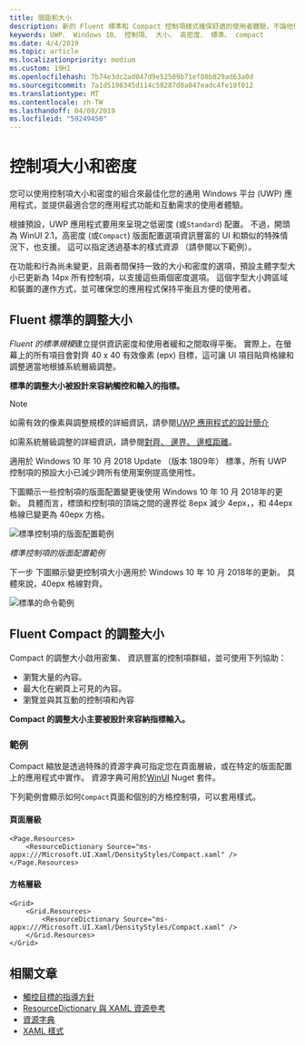 ```yaml
---
title: 間距和大小
description: 新的 Fluent 標準和 Compact 控制項樣式確保舒適的使用者體驗，不論他們的裝置和輸入的方法。
keywords: UWP、 Windows 10、 控制項、 大小、 高密度、 標準、 compact
ms.date: 4/4/2019
ms.topic: article
ms.localizationpriority: medium
ms.custom: 19H1
ms.openlocfilehash: 7b74e3dc2ad047d9e52509b71ef00b829ad63a0d
ms.sourcegitcommit: 7a1d5198345d114c58287d8a047eadc4fe10f012
ms.translationtype: MT
ms.contentlocale: zh-TW
ms.lasthandoff: 04/08/2019
ms.locfileid: "59249450"
---
```

# <a name="control-size-and-density"></a>控制項大小和密度

您可以使用控制項大小和密度的組合來最佳化您的通用 Windows 平台 (UWP) 應用程式，並提供最適合您的應用程式功能和互動需求的使用者體驗。

根據預設，UWP 應用程式要用來呈現之低密度 (或`Standard`) 配置。 不過，開頭為 WinUI 2.1，高密度 (或`Compact`) 版面配置選項資訊豐富的 UI 和類似的特殊情況下，也支援。 這可以指定透過基本的樣式資源 （請參閱以下範例）。

在功能和行為尚未變更，且兩者間保持一致的大小和密度的選項，預設主體字型大小已更新為 14px 所有控制項，以支援這些兩個密度選項。 這個字型大小跨區域和裝置的運作方式，並可確保您的應用程式保持平衡且方便的使用者。

## <a name="fluent-standard-sizing"></a>Fluent 標準的調整大小

*Fluent 的標準規模*建立提供資訊密度和使用者緩和之間取得平衡。 實際上，在螢幕上的所有項目會對齊 40 x 40 有效像素 (epx) 目標，這可讓 UI 項目貼齊格線和調整適當地根據系統層級調整。

**標準的調整大小被設計來容納觸控和輸入的指標。**

> [!NOTE]
>如需有效的像素與調整規模的詳細資訊，請參閱[UWP 應用程式的設計簡介](../basics/design-and-ui-intro.md#effective-pixels-and-scaling)
>
> 如需系統層級調整的詳細資訊，請參閱[對齊、 邊界、 邊框距離](../layout/alignment-margin-padding.md)。

適用於 Windows 10 年 10 月 2018 Update （版本 1809年） 標準，所有 UWP 控制項的預設大小已減少跨所有使用案例提高使用性。

下圖顯示一些控制項的版面配置變更後使用 Windows 10 年 10 月 2018年的更新。 具體而言，標頭和控制項的頂端之間的邊界從 8epx 減少 4epx，，和 44epx 格線已變更為 40epx 方格。

![標準控制項的版面配置範例](images/standarddensity.png)

*標準控制項的版面配置範例*

下一步 下圖顯示變更控制項大小適用於 Windows 10 年 10 月 2018年的更新。 具體來說，40epx 格線對齊。

![標準的命令範例](images/standarddensitycommanding.png)

## <a name="fluent-compact-sizing"></a>Fluent Compact 的調整大小

Compact 的調整大小啟用密集、 資訊豐富的控制項群組，並可使用下列協助：

- 瀏覽大量的內容。
- 最大化在網頁上可見的內容。
- 瀏覽並與其互動的控制項和內容

**Compact 的調整大小主要被設計來容納指標輸入。**

### <a name="examples"></a>範例

Compact 縮放是透過特殊的資源字典可指定您在頁面層級，或在特定的版面配置上的應用程式中實作。 資源字典可用於[WinUI](https://docs.microsoft.com/en-us/uwp/toolkits/winui/) Nuget 套件。

下列範例會顯示如何`Compact`頁面和個別的方格控制項，可以套用樣式。

#### <a name="page-level"></a>頁面層級

```xaml
<Page.Resources>
    <ResourceDictionary Source="ms-appx:///Microsoft.UI.Xaml/DensityStyles/Compact.xaml" />
</Page.Resources>
```

#### <a name="grid-level"></a>方格層級

```xaml
<Grid>
    <Grid.Resources>
        <ResourceDictionary Source="ms-appx:///Microsoft.UI.Xaml/DensityStyles/Compact.xaml" />
    </Grid.Resources>
</Grid>
```

## <a name="related-articles"></a>相關文章

- [觸控目標的指導方針](../input/guidelines-for-targeting.md)
- [ResourceDictionary 與 XAML 資源參考](https://docs.microsoft.com/en-us/windows/uwp/design/controls-and-patterns/resourcedictionary-and-xaml-resource-references)
- [資源字典](https://docs.microsoft.com/en-us/uwp/api/windows.ui.xaml.resourcedictionary)
- [XAML 樣式](https://docs.microsoft.com/en-us/windows/uwp/design/controls-and-patterns/xaml-styles) 
